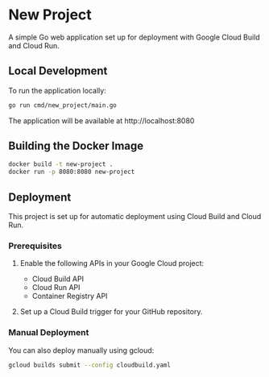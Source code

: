 # New Project

A simple Go web application set up for deployment with Google Cloud Build and Cloud Run.

## Local Development

To run the application locally:

```bash
go run cmd/new_project/main.go
```

The application will be available at http://localhost:8080

## Building the Docker Image

```bash
docker build -t new-project .
docker run -p 8080:8080 new-project
```

## Deployment

This project is set up for automatic deployment using Cloud Build and Cloud Run.

### Prerequisites

1. Enable the following APIs in your Google Cloud project:
   - Cloud Build API
   - Cloud Run API
   - Container Registry API

2. Set up a Cloud Build trigger for your GitHub repository.

### Manual Deployment

You can also deploy manually using gcloud:

```bash
gcloud builds submit --config cloudbuild.yaml
```